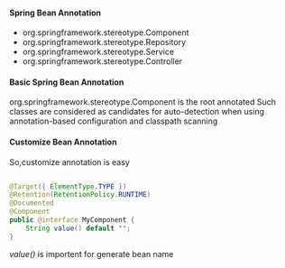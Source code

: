 #### Spring Bean Annotation

* org.springframework.stereotype.Component
* org.springframework.stereotype.Repository
* org.springframework.stereotype.Service
* org.springframework.stereotype.Controller

#### Basic Spring Bean Annotation

org.springframework.stereotype.Component is the root annotated Such classes are considered as candidates for auto-detection when using annotation-based configuration and classpath scanning

#### Customize Bean Annotation

So,customize annotation is easy

``` java

@Target({ ElementType.TYPE })
@Retention(RetentionPolicy.RUNTIME)
@Documented
@Component
public @interface MyComponent {
	String value() default "";
}

```

*value()* is importent for generate bean name
